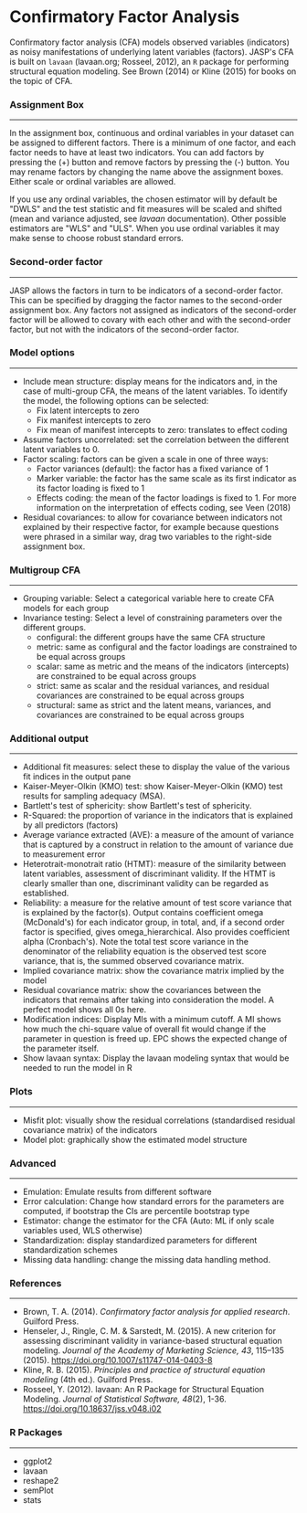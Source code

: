 Confirmatory Factor Analysis
==========================

Confirmatory factor analysis (CFA) models observed variables (indicators) as noisy manifestations of underlying latent variables (factors). JASP's CFA is built on `lavaan` (lavaan.org; Rosseel, 2012), an `R` package for performing structural equation modeling. See Brown (2014) or Kline (2015) for books on the topic of CFA.

### Assignment Box
-------
In the assignment box, continuous and ordinal variables in your dataset can be assigned to different factors.
There is a minimum of one factor, and each factor needs to have at least two indicators. You can add factors by pressing the (+) button and remove factors by pressing the (-) button. You may rename factors by changing the name above the assignment boxes. Either scale or ordinal variables are allowed. 

If you use any ordinal variables, the chosen estimator will by default be "DWLS" and the test statistic and fit measures will be scaled and shifted (mean and variance adjusted, see *lavaan* documentation). Other possible estimators are "WLS" and "ULS". When you use ordinal variables it may make sense to choose robust standard errors.

### Second-order factor
-------
JASP allows the factors in turn to be indicators of a second-order factor. This can be specified by dragging the factor names to the second-order assignment box. Any factors not assigned as indicators of the second-order factor will be allowed to covary with each other and with the second-order factor, but not with the indicators of the second-order factor.

### Model options
-------
- Include mean structure: display means for the indicators and, in the case of multi-group CFA, the means of the latent variables. To identify the model, the following options can be selected:
  - Fix latent intercepts to zero
  - Fix manifest intercepts to zero
  - Fix mean of manifest intercepts to zero: translates to effect coding
- Assume factors uncorrelated: set the correlation between the different latent variables to 0.
- Factor scaling: factors can be given a scale in one of three ways:
  - Factor variances (default): the factor has a fixed variance of 1
  - Marker variable: the factor has the same scale as its first indicator as its factor loading is fixed to 1
  - Effects coding: the mean of the factor loadings is fixed to 1. For more information on the interpretation of effects coding, see Veen (2018)
- Residual covariances: to allow for covariance between indicators not explained by their respective factor, for example because questions were phrased in a similar way, drag two variables to the right-side assignment box.

### Multigroup CFA
------
- Grouping variable: Select a categorical variable here to create CFA models for each group 
- Invariance testing: Select a level of constraining parameters over the different groups.
  - configural: the different groups have the same CFA structure
  - metric: same as configural and the factor loadings are constrained to be equal across groups
  - scalar: same as metric and the means of the indicators (intercepts) are constrained to be equal across groups
  - strict: same as scalar and the residual variances, and residual covariances are constrained to be equal across groups
  - structural: same as strict and the latent means, variances, and covariances are constrained to be equal across groups

### Additional output
-------
- Additional fit measures: select these to display the value of the various fit indices in the output pane
- Kaiser-Meyer-Olkin (KMO) test: show Kaiser-Meyer-Olkin (KMO) test results for sampling adequacy (MSA).
- Bartlett's test of sphericity: show Bartlett's test of sphericity.
- R-Squared: the proportion of variance in the indicators that is explained by all predictors (factors)
- Average variance extracted (AVE): a measure of the amount of variance that is captured by a construct in relation to the amount of variance due to measurement error
- Heterotrait-monotrait ratio (HTMT): measure of the similarity between latent variables, assessment of discriminant validity. If the HTMT is clearly smaller than one, discriminant validity can be regarded as established.
- Reliability: a measure for the relative amount of test score variance that is explained by the factor(s). Output contains coefficient omega (McDonald's) for each indicator group, in total, and, if a second order factor is specified, gives omega_hierarchical. Also provides coefficient alpha (Cronbach's). Note the total test score variance in the denominator of the reliability equation is the observed test score variance, that is, the summed observed covariance matrix.
- Implied covariance matrix: show the covariance matrix implied by the model
- Residual covariance matrix: show the covariances between the indicators that remains after taking into consideration the model. A perfect model shows all 0s here. 
- Modification indices: Display MIs with a minimum cutoff. A MI shows how much the chi-square value of overall fit would change if the parameter in question is freed up. EPC shows the expected change of the parameter itself.
- Show lavaan syntax: Display the lavaan modeling syntax that would be needed to run the model in R


### Plots
-------
- Misfit plot: visually show the residual correlations (standardised residual covariance matrix) of the indicators
- Model plot: graphically show the estimated model structure

### Advanced
-------
- Emulation: Emulate results from different software
- Error calculation: Change how standard errors for the parameters are computed, if bootstrap the CIs are percentile bootstrap type
- Estimator: change the estimator for the CFA (Auto: ML if only scale variables used, WLS otherwise)
- Standardization: display standardized parameters for different standardization schemes
- Missing data handling: change the missing data handling method.

### References
-------
- Brown, T. A. (2014). *Confirmatory factor analysis for applied research*. Guilford Press. 
- Henseler, J., Ringle, C. M. & Sarstedt, M. (2015). A new criterion for assessing discriminant validity in variance-based structural equation modeling. *Journal of the Academy of Marketing Science, 43*, 115–135 (2015). https://doi.org/10.1007/s11747-014-0403-8
- Kline, R. B. (2015). *Principles and practice of structural equation modeling* (4th ed.). Guilford Press.
- Rosseel, Y. (2012). lavaan: An R Package for Structural Equation Modeling. *Journal of Statistical Software, 48*(2), 1-36. https://doi.org/10.18637/jss.v048.i02


### R Packages
---
- ggplot2
- lavaan
- reshape2
- semPlot
- stats
